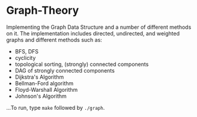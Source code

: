 # Graph-Theory
Implementing the Graph Data Structure and a number of different methods on it.
The implementation includes directed, undirected, and weighted graphs and different methods such as:
- BFS, DFS
- cyclicity
- topological sorting, (strongly) connected components
- DAG of strongly connected components
- Dijkstra's Algorithm
- Bellman-Ford algorithm
- Floyd-Warshall Algorithm
- Johnson's Algorithm



...To run, type `make` followed by `./graph`.
